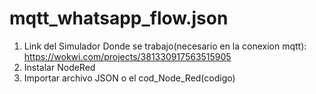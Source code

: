 # mqtt_whatsapp_flow.json
1. Link del Simulador Donde se trabajo(necesario en la conexion mqtt):
https://wokwi.com/projects/381330917563515905
2. Instalar NodeRed
3. Importar archivo JSON o el cod_Node_Red(codigo)
